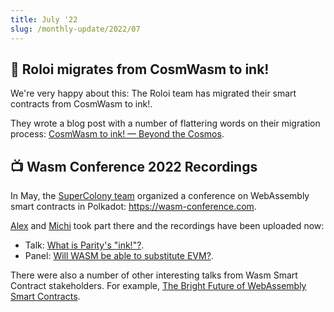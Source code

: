 ```yaml
---
title: July '22
slug: /monthly-update/2022/07
---
```


## 🌌 Roloi migrates from CosmWasm to ink!

We're very happy about this:
The Roloi team has migrated their smart contracts from CosmWasm to ink!.

They wrote a blog post with a number of flattering words on their migration
process:
[CosmWasm to ink! — Beyond the Cosmos](https://medium.com/@RoloiMoney/cosmwasm-to-ink-beyond-the-cosmos-e4920604f9cb).


## 📺 Wasm Conference 2022 Recordings

In May, the [SuperColony team](https://supercolony.net/) organized
a conference on WebAssembly smart contracts in Polkadot:
https://wasm-conference.com.

[Alex](https://github.com/athei) and [Michi](https://github.com/cmichi) 
took part there and the recordings have been uploaded now:

* Talk: [What is Parity's "ink!"?](https://www.youtube.com/watch?v=bhtNKW2oeXs).
* Panel: [Will WASM be able to substitute EVM?](https://www.youtube.com/watch?v=UZ_fJZ5yosg).

There were also a number of other interesting talks from Wasm Smart Contract stakeholders.
For example, [The Bright Future of WebAssembly Smart Contracts](https://www.youtube.com/watch?v=OO5EEjYqb80).
